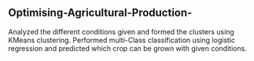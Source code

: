## Optimising-Agricultural-Production-
Analyzed the different conditions given and formed the clusters using KMeans clustering.
Performed multi-Class classification using logistic regression and predicted which crop can be grown with given conditions.
